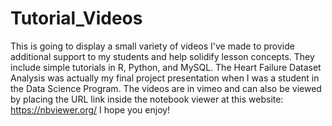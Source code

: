 # Tutorial_Videos
This is going to display a small variety of videos I've made to provide additional support to my students and help solidify lesson concepts. They include simple tutorials in R, Python, and MySQL. The Heart Failure Dataset Analysis was actually my final project presentation when I was a student in the Data Science Program. The videos are in vimeo and can also be viewed by placing the URL link  inside the notebook viewer at this website: https://nbviewer.org/ I hope you enjoy!
